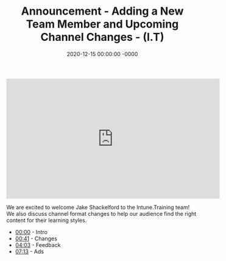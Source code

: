 ﻿---
layout: post
title: "Announcement - Adding a New Team Member and Upcoming Channel Changes - (I.T)"
date: 2020-12-15 00:00:00 -0000
categories:
---

<iframe loading="lazy" width="560" height="315" src="https://www.youtube.com/embed/D-h02Kb82Tg" title="YouTube video player" frameborder="0" allow="accelerometer; autoplay; clipboard-write; encrypted-media; gyroscope; picture-in-picture" allowfullscreen></iframe>

We are excited to welcome Jake Shackelford to the Intune.Training team! We also discuss channel format changes to help our audience find the right content for their learning styles.

- [00:00](https://www.youtube.com/watch?v=D-h02Kb82Tg&t=0s) - Intro  
- [00:41](https://www.youtube.com/watch?v=D-h02Kb82Tg&t=41s) - Changes  
- [04:03](https://www.youtube.com/watch?v=D-h02Kb82Tg&t=243s) - Feedback  
- [07:13](https://www.youtube.com/watch?v=D-h02Kb82Tg&t=433s) - Ads  


